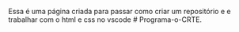 Essa é uma página criada para passar como criar um repositório e e trabalhar com o html e css no vscode # Programa-o-CRTE. 
